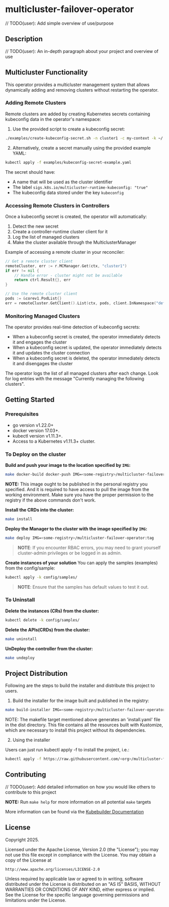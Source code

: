 # multicluster-failover-operator
// TODO(user): Add simple overview of use/purpose

## Description
// TODO(user): An in-depth paragraph about your project and overview of use

## Multicluster Functionality

This operator provides a multicluster management system that allows dynamically adding and removing clusters without restarting the operator.

### Adding Remote Clusters

Remote clusters are added by creating Kubernetes secrets containing kubeconfig data in the operator's namespace:

1. Use the provided script to create a kubeconfig secret:

```sh
./examples/create-kubeconfig-secret.sh -n cluster1 -c my-context -k ~/.kube/config
```

2. Alternatively, create a secret manually using the provided example YAML:

```sh
kubectl apply -f examples/kubeconfig-secret-example.yaml
```

The secret should have:
- A name that will be used as the cluster identifier
- The label `sigs.k8s.io/multicluster-runtime-kubeconfig: "true"`
- The kubeconfig data stored under the key `kubeconfig`

### Accessing Remote Clusters in Controllers

Once a kubeconfig secret is created, the operator will automatically:
1. Detect the new secret
2. Create a controller-runtime cluster client for it
3. Log the list of managed clusters
4. Make the cluster available through the MulticlusterManager

Example of accessing a remote cluster in your reconciler:

```go
// Get a remote cluster client
remoteCluster, err := r.MCManager.Get(ctx, "cluster1")
if err != nil {
    // Handle error - cluster might not be available
    return ctrl.Result{}, err
}

// Use the remote cluster client
pods := &corev1.PodList{}
err = remoteCluster.GetClient().List(ctx, pods, client.InNamespace("default"))
```

### Monitoring Managed Clusters

The operator provides real-time detection of kubeconfig secrets:
- When a kubeconfig secret is created, the operator immediately detects it and engages the cluster
- When a kubeconfig secret is updated, the operator immediately detects it and updates the cluster connection
- When a kubeconfig secret is deleted, the operator immediately detects it and disengages the cluster

The operator logs the list of all managed clusters after each change. Look for log entries with the message "Currently managing the following clusters".

## Getting Started

### Prerequisites
- go version v1.22.0+
- docker version 17.03+.
- kubectl version v1.11.3+.
- Access to a Kubernetes v1.11.3+ cluster.

### To Deploy on the cluster
**Build and push your image to the location specified by `IMG`:**

```sh
make docker-build docker-push IMG=<some-registry>/multicluster-failover-operator:tag
```

**NOTE:** This image ought to be published in the personal registry you specified.
And it is required to have access to pull the image from the working environment.
Make sure you have the proper permission to the registry if the above commands don't work.

**Install the CRDs into the cluster:**

```sh
make install
```

**Deploy the Manager to the cluster with the image specified by `IMG`:**

```sh
make deploy IMG=<some-registry>/multicluster-failover-operator:tag
```

> **NOTE**: If you encounter RBAC errors, you may need to grant yourself cluster-admin
privileges or be logged in as admin.

**Create instances of your solution**
You can apply the samples (examples) from the config/sample:

```sh
kubectl apply -k config/samples/
```

>**NOTE**: Ensure that the samples has default values to test it out.

### To Uninstall
**Delete the instances (CRs) from the cluster:**

```sh
kubectl delete -k config/samples/
```

**Delete the APIs(CRDs) from the cluster:**

```sh
make uninstall
```

**UnDeploy the controller from the cluster:**

```sh
make undeploy
```

## Project Distribution

Following are the steps to build the installer and distribute this project to users.

1. Build the installer for the image built and published in the registry:

```sh
make build-installer IMG=<some-registry>/multicluster-failover-operator:tag
```

NOTE: The makefile target mentioned above generates an 'install.yaml'
file in the dist directory. This file contains all the resources built
with Kustomize, which are necessary to install this project without
its dependencies.

2. Using the installer

Users can just run kubectl apply -f <URL for YAML BUNDLE> to install the project, i.e.:

```sh
kubectl apply -f https://raw.githubusercontent.com/<org>/multicluster-failover-operator/<tag or branch>/dist/install.yaml
```

## Contributing
// TODO(user): Add detailed information on how you would like others to contribute to this project

**NOTE:** Run `make help` for more information on all potential `make` targets

More information can be found via the [Kubebuilder Documentation](https://book.kubebuilder.io/introduction.html)

## License

Copyright 2025.

Licensed under the Apache License, Version 2.0 (the "License");
you may not use this file except in compliance with the License.
You may obtain a copy of the License at

    http://www.apache.org/licenses/LICENSE-2.0

Unless required by applicable law or agreed to in writing, software
distributed under the License is distributed on an "AS IS" BASIS,
WITHOUT WARRANTIES OR CONDITIONS OF ANY KIND, either express or implied.
See the License for the specific language governing permissions and
limitations under the License.
